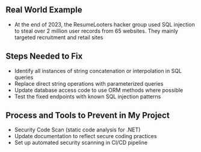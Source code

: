 ## Real World Example

- At the end of 2023, the ResumeLooters hacker group used SQL injection to steal over 2 million user records from 65 websites. They mainly targeted recruitment and retail sites

## Steps Needed to Fix

- Identify all instances of string concatenation or interpolation in SQL queries
- Replace direct string operations with parameterized queries
- Update database access code to use ORM methods where possible
- Test the fixed endpoints with known SQL injection patterns

## Process and Tools to Prevent in My Project

- Security Code Scan (static code analysis for .NET)
- Update documentation to reflect secure coding practices
- Set up automated security scanning in CI/CD pipeline
